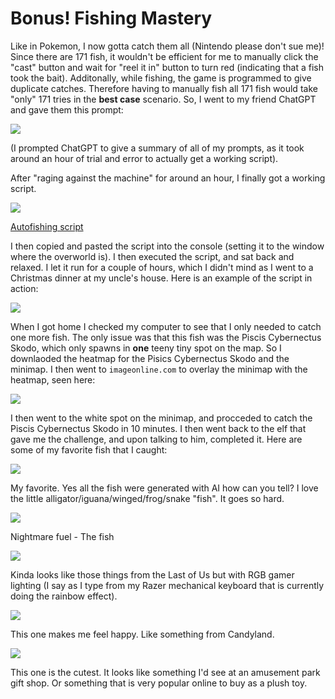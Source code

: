 # Bonus! Fishing Mastery
Like in Pokemon, I now gotta catch them all (Nintendo please don't sue me)! Since there are 171 fish, it wouldn't be efficient for me to manually click the "cast" button and wait for "reel it in" button to turn red (indicating that a fish took the bait). Additonally, while fishing, the game is programmed to give duplicate catches. Therefore having to manually fish all 171 fish would take "only" 171 tries in the **best case** scenario. So, I went to my friend ChatGPT and gave them this prompt:

![](../images/Bonus-Fishing-Mastery-part-3.png)

(I prompted ChatGPT to give a summary of all of my prompts, as it took around an hour of trial and error to actually get a working script). 

After "raging against the machine" for around an hour, I finally got a working script.

![](../images/Bonus-Fishing-Mastery-part-2.png)

[Autofishing script](../scripts/fishing-mastery.js)

I then copied and pasted the script into the console (setting it to the window where the overworld is). I then executed the script, and sat back and relaxed. I let it run for a couple of hours, which I didn't mind as I went to a Christmas dinner at my uncle's house. Here is an example of the script in action:

![](../images/Bonus-Fishing-Mastery-part-4.png)

When I got home I checked my computer to see that I only needed to catch one more fish. The only issue was that this fish was the Piscis Cybernectus Skodo, which only spawns in **one** teeny tiny spot on the map. So I downlaoded the heatmap for the Pisics Cybernectus Skodo and the minimap. I then went to `imageonline.com` to overlay the minimap with the heatmap, seen here:

![](../images/Bonus-Fishing-Mastery-part-10.png)

I then went to the white spot on the minimap, and procceded to catch the Piscis Cybernectus Skodo in 10 minutes. I then went back to the elf that gave me the challenge, and upon talking to him, completed it. Here are some of my favorite fish that I caught:

![](../images/Bonus-Fishing-Mastery-part-5.png)

My favorite. Yes all the fish were generated with AI how can you tell? I love the little alligator/iguana/winged/frog/snake "fish". It goes so hard.

![](../images/Bonus-Fishing-Mastery-part-6.png)

Nightmare fuel - The fish

![](../images/Bonus-Fishing-Mastery-part-7.png)

Kinda looks like those things from the Last of Us but with RGB gamer lighting (I say as I type from my Razer mechanical keyboard that is currently doing the rainbow effect). 

![](../images/Bonus-Fishing-Mastery-part-8.png)

This one makes me feel happy. Like something from Candyland.

![](../images/Bonus-Fishing-Mastery-part-9.png)

This one is the cutest. It looks like something I'd see at an amusement park gift shop. Or something that is very popular online to buy as a plush toy.
